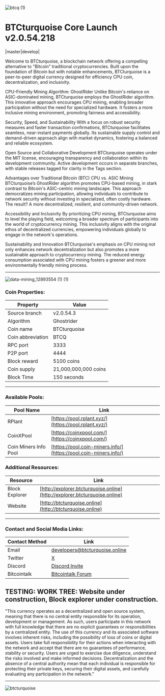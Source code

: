 ![btcq (1)](https://github.com/AnonimityCash/BTCturquoise-v2.0.54.3/assets/144634520/37b0f657-4986-4124-9521-96915fbebe4e)


BTCturquoise 
Core Launch v2.0.54.218
===========================

|master|develop|

Welcome to BTCturquoise, a blockchain network offering a compelling alternative to "Bitcoin" traditional cryptocurrencies. Built upon the foundation of Bitcoin but with notable enhancements, BTCturquoise is a peer-to-peer digital currency designed for efficiency CPU coin, decentralization, and inclusivity.

CPU-Friendly Mining Algorithm: GhostRider
Unlike Bitcoin's reliance on ASIC-dominated mining, BTCturquoise employs the GhostRider algorithm. This innovative approach encourages CPU mining, enabling broader participation without the need for specialized hardware. It fosters a more inclusive mining environment, promoting fairness and accessibility.

Security, Speed, and Sustainability
With a focus on robust security measures and faster transaction confirmations, BTCturquoise facilitates seamless, near-instant payments globally. Its sustainable supply control and demand-driven approach align with market dynamics, fostering a balanced and reliable ecosystem.

Open Source and Collaborative Development
BTCturquoise operates under the MIT license, encouraging transparency and collaboration within its development community. Active development occurs in separate branches, with stable releases tagged for clarity in the Tags section.

Advantages over Traditional Bitcoin (BTC)
CPU vs. ASIC Mining
BTCturquoise’s GhostRider algorithm promotes CPU-based mining, in stark contrast to Bitcoin's ASIC-centric mining landscape. This approach democratizes mining participation, allowing individuals to contribute to network security without investing in specialized, often costly hardware. The result? A more decentralized, resilient, and community-driven network.

Accessibility and Inclusivity
By prioritizing CPU mining, BTCturquoise aims to level the playing field, welcoming a broader spectrum of participants into the world of cryptocurrency mining. This inclusivity aligns with the original ethos of decentralized currencies, empowering individuals globally to engage in the network's operations.

Sustainability and Innovation
BTCturquoise's emphasis on CPU mining not only enhances network decentralization but also promotes a more sustainable approach to cryptocurrency mining. The reduced energy consumption associated with CPU mining fosters a greener and more environmentally friendly mining process.

----------------------------------------------------------------------------------------------
![data-mining_12893554 (1) (1)](https://github.com/AnonimityCash/BTCturquoise-v2.0.54.3/assets/144634520/bd590080-5fad-43ea-8d63-a22b17edb274)

### Coin Properties:

| Property                 | Value                                       |
|--------------------------|---------------------------------------------|
| Source branch            | v2.0.54.3                                   |
| Algorithm                | Ghostrider                                  |
| Coin name                | BTCturquoise                                |
| Coin abbreviation        | BTCQ                                        |
| RPC port                 | 3333                                        |
| P2P port                 | 4444                                        |
| Block reward             | 5100 coins                                  |
| Coin supply              | 21,000,000,000 coins                        |
| Block Time               | 150 seconds                                 |

------------------------------------------------------------------------------------------------
### Available Pools:
| Pool Name             | Link                                              |
|-----------------------|---------------------------------------------------|
| RPlant                | [https://pool.rplant.xyz/](https://pool.rplant.xyz/) |
| CoinXPool             | [https://coinxpool.com/](https://coinxpool.com/)   |
| Coin Miners Info Pool | [https://pool.coin-miners.info/](https://pool.coin-miners.info/) |

### Additional Resources:
| Resource         | Link                                                 |
|------------------|------------------------------------------------------|
| Block Explorer   | [http://explorer.btcturquoise.online](http://explorer.btcturquoise.online) |
| Website          | [http://btcturquoise.online](http://btcturquoise.online) |
------------------------------------------------------------------------------------------------
### Contact and Social Media Links:
| Contact Method       | Link                                             |
|----------------------|--------------------------------------------------|
| Email                | [developers@btcturquoise.online](mailto:developers@btcturquoise.online) |
| Twitter              | [X]((https://twitter.com/sum_sv))                       |
| Discord              | [Discord Invite]((https://discord.gg/DK9C7HXK))    |
| Bitcointalk          | [Bitcointalk Forum]((https://bitcointalk.org/index.php?topic=5480601.0))    |

TESTING: WORK TREE: Website under construction, Block explorer under construction.
------------------------------------------------------------------------------------------------

"This currency operates as a decentralized and open source system, meaning that there is no central entity responsible for its operation, development or management. As such, users participate in this network with full knowledge that there are no explicit guarantees or responsibilities by a centralized entity. The use of this currency and its associated software involves inherent risks, including the possibility of loss of coins or digital assets. Users take full responsibility for their actions when interacting with the network and accept that there are no guarantees of performance, stability or security. Users are urged to exercise due diligence, understand the risks involved and make informed decisions. Decentralization and the absence of a central authority mean that each individual is responsible for protecting their private keys, securing their digital assets, and carefully evaluating any participation in the network."

--------------------------------------------------------------------------------------------------
![btcturquoise](https://github.com/AnonimityCash/BTCturquoise-v2.0.54.3/assets/144634520/45ef461c-81a0-4ba5-ba43-c4e10bc833fa)
